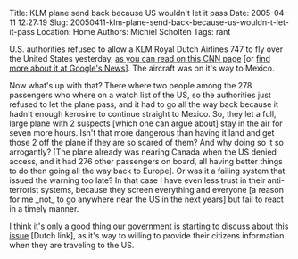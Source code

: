 Title: KLM plane send back because US wouldn't let it pass
Date: 2005-04-11 12:27:19
Slug: 20050411-klm-plane-send-back-because-us-wouldn-t-let-it-pass
Location: Home
Authors: Michiel Scholten
Tags: rant

<p>U.S. authorities refused to allow a KLM Royal Dutch Airlines 747 to fly over the United States yesterday, <a href="http://www.cnn.com/2005/US/04/10/klm.flight/">as you can read on this CNN page</a> [or <a href="http://news.google.com/news?hl=en&amp;ned=us&amp;ie=UTF-8&amp;q=us+klm+denied&amp;btnG=Search+News">find more about it at Google's News</a>]. The aircraft was on it's way to Mexico.</p>

<p>Now what's up with that? There where two people among the 278 passengers who where on a watch list of the US, so the authorities just refused to let the plane pass, and it had to go all the way back because it hadn't enough kerosine to continue straight to Mexico. So, they let a full, large plane with 2 suspects [which one can argue about] stay in the air for seven more hours. Isn't that more dangerous than having it land and get those 2 off the plane if they are so scared of them? And why doing so it so arrogantly? [The plane already was nearing Canada when the US denied access, and it had 276 other passengers on board, all having better things to do then going all the way back to Europe]. Or was it a failing system that issued the warning too late? In that case I have even less trust in their anti-terrorist systems, because they screen everything and everyone [a reason for me _not_ to go anywhere near the US in the next years] but fail to react in a timely manner.</p>

<p>I think it's only a good thing <a href="http://www.nu.nl/news.jsp?n=509701&amp;c=11">our government is starting to discuss about this issue</a> [Dutch link], as it's way to willing to provide their citizens information when they are traveling to the US.</p>
